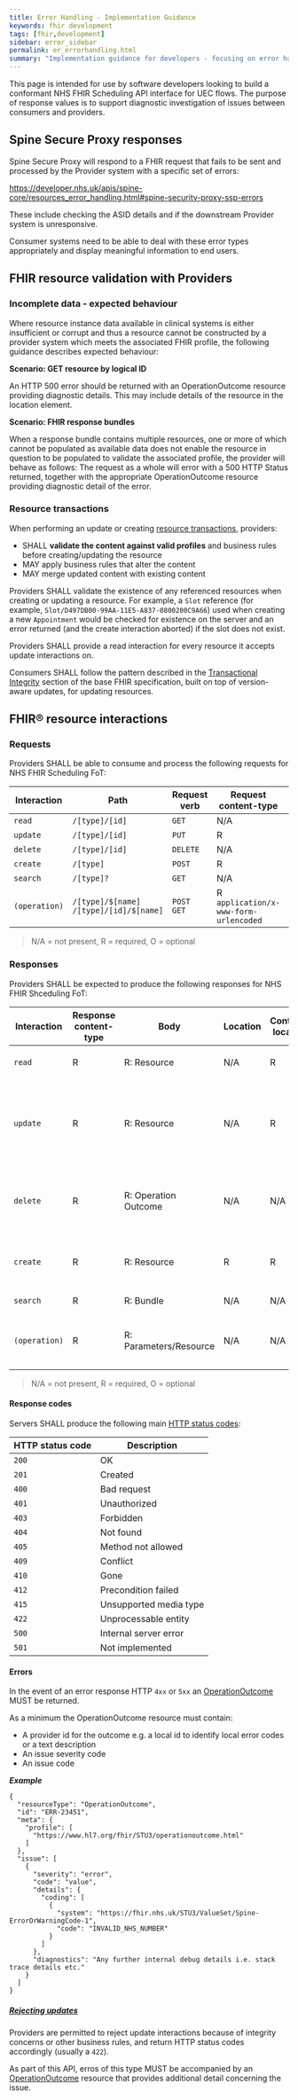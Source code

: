 ```yaml
---
title: Error Handling - Implementation Guidance
keywords: fhir development
tags: [fhir,development]
sidebar: error_sidebar
permalink: er_errorhandling.html
summary: "Implementation guidance for developers - focusing on error handling"
---
```


This page is intended for use by software developers looking to build a conformant NHS FHIR Scheduling API interface for UEC flows.
The purpose of response values is to support diagnostic investigation of issues between consumers and providers.

## Spine Secure Proxy responses

Spine Secure Proxy will respond to a FHIR request that fails to be sent and processed by the Provider system with a specific set of errors:

https://developer.nhs.uk/apis/spine-core/resources_error_handling.html#spine-security-proxy-ssp-errors

These include checking the ASID details and if the downstream Provider system is unresponsive.

Consumer systems need to be able to deal with these error types appropriately and display meaningful information to end users.

## FHIR resource validation with Providers

### Incomplete data - expected behaviour

Where resource instance data available in clinical systems is either insufficient or corrupt and thus a resource cannot be constructed by a provider system which meets the associated FHIR profile, the following guidance describes expected behaviour:

**Scenario: GET resource by logical ID**

An HTTP 500 error should be returned with an OperationOutcome resource providing diagnostic details. This may include details of the resource in the location element.

**Scenario: FHIR response bundles**

When a response bundle contains multiple resources, one or more of which cannot be populated as available data does not enable the resource in question to be populated to validate the associated profile, the provider will behave as follows: The request as a whole will error with a 500 HTTP Status returned, together with the appropriate OperationOutcome resource providing diagnostic detail of the error.

### Resource transactions

When performing an update or creating [resource transactions](https://www.hl7.org/fhir/STU3/http.html#transactional-integrity), providers:

-	SHALL **validate the content against valid profiles** and business rules before creating/updating the resource
-	MAY apply business rules that alter the content
-	MAY merge updated content with existing content

Providers SHALL validate the existence of any referenced resources when creating or updating a resource. For example, a `Slot` reference (for example, `Slot/D497DB00-99AA-11E5-A837-0800200C9A66`) used when creating a new `Appointment` would be checked for existence on the server and an error returned (and the create interaction aborted) if the slot does not exist.

Providers SHALL provide a read interaction for every resource it accepts update interactions on.

Consumers SHALL follow the pattern described in the [Transactional Integrity](https://www.hl7.org/fhir/STU3/http.html#transactional-integrity) section of the base FHIR specification, built on top of version-aware updates, for updating resources.

## FHIR&reg; resource interactions

### Requests

Providers SHALL be able to consume and process the following requests for NHS FHIR Scheduling FoT:

| Interaction | Path | Request verb | Request content-type | Body | Prefer | Conditional |
| ----------- | ---- | ------------ | -------------------- | ---- | ------ | ----------- |
| `read`   | `/[type]/[id]` | `GET` | N/A | N/A | N/A | `ETag` |
| `update` | `/[type]/[id]` | `PUT` | R | Resource | O | `If-Match`|
| `delete` | `/[type]/[id]` | `DELETE` | N/A | N/A | N/A | N/A |
| `create` | `/[type]` | `POST` | R | Resource | O | N/A |
| `search` | `/[type]?` | `GET` | N/A | N/A | N/A | N/A |
| `(operation)` | `/[type]/$[name]` `/[type]/[id]/$[name]` | `POST` <br/> `GET` | R <br/> `application/x-www-form-urlencoded` | Parameters <br/> form data | N/A | N/A |

> N/A = not present, R = required, O = optional

### Responses

Providers SHALL be expected to produce the following responses for NHS FHIR Shceduling FoT:

| Interaction | Response content-type | Body | Location | Content-location | Versioning | Status codes |
| ----------- | --------------------- | ---- | -------- | ---------------- | ---------- | ------------ |
| `read`   | R | R: Resource | N/A | R | `ETag` | `200`, `404`, `410` |
| `update` | R | R: Resource | N/A | R | `ETag` | `200`, `201`, `400`, `404` `405`, `409`, `412`, `422` |
| `delete` | R | R: Operation Outcome | N/A | N/A | N/A | `200`, `204`, `404`, `405`, `409`, `412` |
| `create` | R | R: Resource | R | R | `ETag` | `201`, `400`, `404` `405`, `422` |
| `search` | R | R: Bundle | N/A | N/A | N/A | `200`, `403` |
| `(operation)` | R | R: Parameters/Resource | N/A | N/A | N/A | `200`, `400`, `403`, `404`, `422`  |

> N/A = not present, R = required, O = optional

#### Response codes

Servers SHALL produce the following main [HTTP status codes](http://www.iana.org/assignments/http-status-codes/http-status-codes.xhtml):

| HTTP status code | Description |
| ---------------- | ----------- |
| `200` | OK |
| `201` | Created |
| `400` | Bad request |
| `401` | Unauthorized |
| `403` | Forbidden |
| `404` | Not found |
| `405` | Method not allowed |
| `409` | Conflict |
| `410` | Gone |
| `412` | Precondition failed |
| `415` | Unsupported media type |
| `422` | Unprocessable entity |
| `500` | Internal server error |
| `501` | Not implemented |

#### Errors

In the event of an error response HTTP `4xx` or `5xx` an [OperationOutcome](https://www.hl7.org/fhir/STU3/operationoutcome.html) MUST be returned.

As a minimum the OperationOutcome resource must contain:
  * A provider id for the outcome e.g. a local id to identify local error codes or a text description
  * An issue severity code
  * An issue code

  ***Example***
```
{
  "resourceType": "OperationOutcome",
  "id": "ERR-23451",
  "meta": {
    "profile": [
      "https://www.hl7.org/fhir/STU3/operationoutcome.html"
    ]
  },
  "issue": [
    {
      "severity": "error",
      "code": "value",
      "details": {
        "coding": [
          {
            "system": "https://fhir.nhs.uk/STU3/ValueSet/Spine-ErrorOrWarningCode-1",
            "code": "INVALID_NHS_NUMBER"
          }
        ]
      },
      "diagnostics": "Any further internal debug details i.e. stack trace details etc."
    }
  ]
}
```




##### [Rejecting updates](https://www.hl7.org/fhir/STU3/http.html#2.1.0.10.1)


Providers are permitted to reject update interactions because of integrity concerns or other business rules, and return HTTP status codes accordingly (usually a `422`).

As part of this API, erros of this type MUST be accompanied by an [OperationOutcome](https://www.hl7.org/fhir/STU3/operationoutcome.html) resource that provides additional detail concerning the issue.
